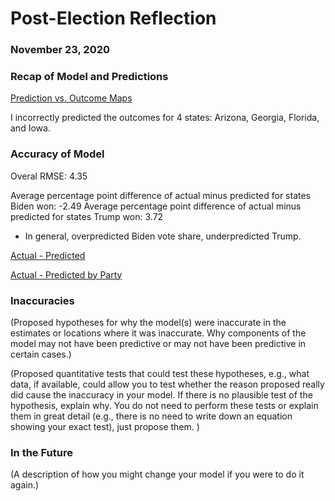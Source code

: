 # Post-Election Reflection
### November 23, 2020


### Recap of Model and Predictions

[Prediction vs. Outcome Maps](../figures/prediction_outcome_maps.png)

I incorrectly predicted the outcomes for 4 states: Arizona, Georgia, Florida, and Iowa.

### Accuracy of Model

Overal RMSE: 4.35

Average percentage point difference of actual minus predicted for states Biden won: -2.49
Average percentage point difference of actual minus predicted for states Trump won: 3.72
* In general, overpredicted Biden vote share, underpredicted Trump.


[Actual - Predicted](../figures/actual_predicted.png)


[Actual - Predicted by Party](../figures/actual_predicted_party.png)

### Inaccuracies
(Proposed hypotheses for why the model(s) were inaccurate in the estimates or locations where it was inaccurate. 
Why components of the model may not have been predictive or may not have been predictive in certain cases.)

(Proposed quantitative tests that could test these hypotheses, e.g., what data, if available, could allow you to test whether the reason proposed really did cause the inaccuracy in your model.  If there is no plausible test of the hypothesis, explain why.  You do not need to perform these tests or explain them in great detail (e.g., there is no need to write down an equation showing your exact test), just propose them.  )


### In the Future

(A description of how you might change your model if you were to do it again.)
